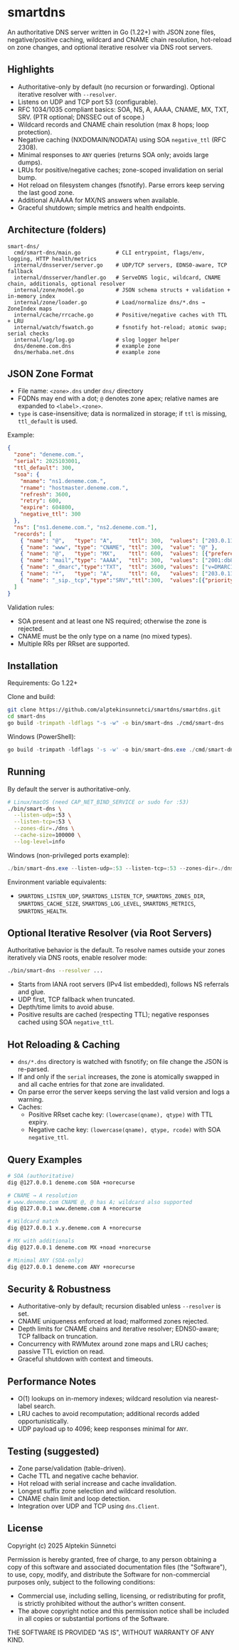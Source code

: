 # smartdns

An authoritative DNS server written in Go (1.22+) with JSON zone files, negative/positive caching, wildcard and CNAME chain resolution, hot-reload on zone changes, and optional iterative resolver via DNS root servers.

## Highlights
- Authoritative-only by default (no recursion or forwarding). Optional iterative resolver with `--resolver`.
- Listens on UDP and TCP port 53 (configurable).
- RFC 1034/1035 compliant basics: SOA, NS, A, AAAA, CNAME, MX, TXT, SRV. (PTR optional; DNSSEC out of scope.)
- Wildcard records and CNAME chain resolution (max 8 hops; loop protection).
- Negative caching (NXDOMAIN/NODATA) using SOA `negative_ttl` (RFC 2308).
- Minimal responses to `ANY` queries (returns SOA only; avoids large dumps).
- LRUs for positive/negative caches; zone-scoped invalidation on serial bump.
- Hot reload on filesystem changes (fsnotify). Parse errors keep serving the last good zone.
- Additional A/AAAA for MX/NS answers when available.
- Graceful shutdown; simple metrics and health endpoints.

## Architecture (folders)
```
smart-dns/
  cmd/smart-dns/main.go           # CLI entrypoint, flags/env, logging, HTTP health/metrics
  internal/dnsserver/server.go    # UDP/TCP servers, EDNS0-aware, TCP fallback
  internal/dnsserver/handler.go   # ServeDNS logic, wildcard, CNAME chain, additionals, optional resolver
  internal/zone/model.go          # JSON schema structs + validation + in-memory index
  internal/zone/loader.go         # Load/normalize dns/*.dns → ZoneIndex maps
  internal/cache/rrcache.go       # Positive/negative caches with TTL + LRU
  internal/watch/fswatch.go       # fsnotify hot-reload; atomic swap; serial checks
  internal/log/log.go             # slog logger helper
  dns/deneme.com.dns              # example zone
  dns/merhaba.net.dns             # example zone
```

## JSON Zone Format
- File name: `<zone>.dns` under `dns/` directory
- FQDNs may end with a dot; `@` denotes zone apex; relative names are expanded to `<label>.<zone>`.
- `type` is case-insensitive; data is normalized in storage; if `ttl` is missing, `ttl_default` is used.

Example:
```json
{
  "zone": "deneme.com.",
  "serial": 2025103001,
  "ttl_default": 300,
  "soa": {
    "mname": "ns1.deneme.com.",
    "rname": "hostmaster.deneme.com.",
    "refresh": 3600,
    "retry": 600,
    "expire": 604800,
    "negative_ttl": 300
  },
  "ns": ["ns1.deneme.com.", "ns2.deneme.com."],
  "records": [
    { "name": "@",   "type": "A",     "ttl": 300,  "values": ["203.0.113.10"] },
    { "name": "www", "type": "CNAME", "ttl": 300,  "value": "@" },
    { "name": "@",   "type": "MX",    "ttl": 600,  "values": [{"preference":10,"host":"mail.deneme.com."}]},
    { "name": "mail","type": "AAAA",  "ttl": 300,  "values": ["2001:db8::10"] },
    { "name": "_dmarc","type":"TXT",  "ttl": 3600, "values": ["v=DMARC1; p=reject"] },
    { "name": "*",   "type": "A",     "ttl": 60,   "values": ["203.0.113.20"] },
    { "name": "_sip._tcp","type":"SRV","ttl":300,  "values":[{"priority":10,"weight":5,"port":5060,"target":"sip.deneme.com."}]}
  ]
}
```

Validation rules:
- SOA present and at least one NS required; otherwise the zone is rejected.
- CNAME must be the only type on a name (no mixed types).
- Multiple RRs per RRset are supported.

## Installation
Requirements: Go 1.22+

Clone and build:
```bash
git clone https://github.com/alptekinsunnetci/smartdns/smartdns.git
cd smart-dns
go build -trimpath -ldflags "-s -w" -o bin/smart-dns ./cmd/smart-dns
```
Windows (PowerShell):
```powershell
go build -trimpath -ldflags '-s -w' -o bin/smart-dns.exe ./cmd/smart-dns
```

## Running
By default the server is authoritative-only.

```bash
# Linux/macOS (need CAP_NET_BIND_SERVICE or sudo for :53)
./bin/smart-dns \
  --listen-udp=:53 \
  --listen-tcp=:53 \
  --zones-dir=./dns \
  --cache-size=100000 \
  --log-level=info
```

Windows (non-privileged ports example):
```powershell
./bin/smart-dns.exe --listen-udp=:53 --listen-tcp=:53 --zones-dir=./dns
```

Environment variable equivalents:
- `SMARTDNS_LISTEN_UDP`, `SMARTDNS_LISTEN_TCP`, `SMARTDNS_ZONES_DIR`, `SMARTDNS_CACHE_SIZE`, `SMARTDNS_LOG_LEVEL`, `SMARTDNS_METRICS`, `SMARTDNS_HEALTH`.

## Optional Iterative Resolver (via Root Servers)
Authoritative behavior is the default. To resolve names outside your zones iteratively via DNS roots, enable resolver mode:

```bash
./bin/smart-dns --resolver ...
```
- Starts from IANA root servers (IPv4 list embedded), follows NS referrals and glue.
- UDP first, TCP fallback when truncated.
- Depth/time limits to avoid abuse.
- Positive results are cached (respecting TTL); negative responses cached using SOA `negative_ttl`.

## Hot Reloading & Caching
- `dns/*.dns` directory is watched with fsnotify; on file change the JSON is re-parsed.
- If and only if the `serial` increases, the zone is atomically swapped in and all cache entries for that zone are invalidated.
- On parse error the server keeps serving the last valid version and logs a warning.
- Caches:
  - Positive RRset cache key: `(lowercase(qname), qtype)` with TTL expiry.
  - Negative cache key: `(lowercase(qname), qtype, rcode)` with SOA `negative_ttl`.

## Query Examples
```bash
# SOA (authoritative)
dig @127.0.0.1 deneme.com SOA +norecurse

# CNAME → A resolution
# www.deneme.com CNAME @, @ has A; wildcard also supported
dig @127.0.0.1 www.deneme.com A +norecurse

# Wildcard match
dig @127.0.0.1 x.y.deneme.com A +norecurse

# MX with additionals
dig @127.0.0.1 deneme.com MX +noad +norecurse

# Minimal ANY (SOA-only)
dig @127.0.0.1 deneme.com ANY +norecurse
```

## Security & Robustness
- Authoritative-only by default; recursion disabled unless `--resolver` is set.
- CNAME uniqueness enforced at load; malformed zones rejected.
- Depth limits for CNAME chains and iterative resolver; EDNS0-aware; TCP fallback on truncation.
- Concurrency with RWMutex around zone maps and LRU caches; passive TTL eviction on read.
- Graceful shutdown with context and timeouts.

## Performance Notes
- O(1) lookups on in-memory indexes; wildcard resolution via nearest-label search.
- LRU caches to avoid recomputation; additional records added opportunistically.
- UDP payload up to 4096; keep responses minimal for `ANY`.

## Testing (suggested)
- Zone parse/validation (table-driven).
- Cache TTL and negative cache behavior.
- Hot reload with serial increase and cache invalidation.
- Longest suffix zone selection and wildcard resolution.
- CNAME chain limit and loop detection.
- Integration over UDP and TCP using `dns.Client`.

## License
Copyright (c) 2025 Alptekin Sünnetci

Permission is hereby granted, free of charge, to any person obtaining a copy
of this software and associated documentation files (the "Software"), to use,
copy, modify, and distribute the Software for non-commercial purposes only,
subject to the following conditions:

- Commercial use, including selling, licensing, or redistributing for profit,
  is strictly prohibited without the author's written consent.
- The above copyright notice and this permission notice shall be included
  in all copies or substantial portions of the Software.

THE SOFTWARE IS PROVIDED "AS IS", WITHOUT WARRANTY OF ANY KIND.
